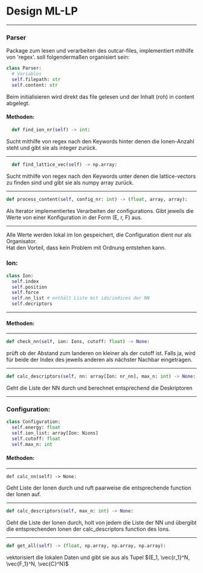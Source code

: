 # Design ML-LP
------
### Parser
Package zum lesen und verarbeiten des outcar-files, implementiert mithilfe von 'regex'.
soll folgendermaßen organisiert sein:
```Python
class Parser:
  # Variables
  self.filepath: str
  self.content: str
```
Beim initialisieren wird direkt das file gelesen und der Inhalt (roh) in content abgelegt.
#### Methoden:
```python
  def find_ion_nr(self) -> int:
```
Sucht mithilfe von regex nach den Keywords hinter denen die Ionen-Anzahl steht und gibt sie als integer zurück.

---
```python
  def find_lattice_vec(self) -> np.array:
```
Sucht mithilfe von regex nach den Keywords unter denen die lattice-vectors zu finden sind und gibt sie als numpy array zurück.

---

```Python
def process_content(self, config_nr: int) -> (float, array, array):
```
Als Iterator implementiertes Verarbeiten der configurations. Gibt jeweils die Werte von einer Konfiguration in der Form (E, r, F) aus.

--- 

Alle Werte werden lokal im Ion gespeichert, die Configuration dient nur als Organisator.  
Hat den Vorteil, dass kein Problem mit Ordnung entstehen kann.
### Ion:
```python
class Ion:
  self.index
  self.position
  self.force
  self.nn_list # enthält Liste mit ids/indices der NN
  self.decriptors
```

---
#### Methoden:
---
```python
def check_nn(self, ion: Ions, cutoff: float) -> None:
```
prüft ob der Abstand zum Ianderen on kleiner als der cutoff ist. Falls ja, wird für beide der Index des jeweils anderen als nächster Nachbar eingetragen.

---
```python
def calc_descriptors(self, nn: array[Ion: nr_nn], max_n: int) -> None:
```
Geht die Liste der NN durch und berechnet entsprechend die Deskriptoren

---
### Configuration:
```Python
class Configuration:
  self.energy: float
  self.ion_list: array[Ion: Nions]
  self.cutoff: float
  self.max_n: int
```
#### Methoden:
---
```python:
def calc_nn(self) -> None:
```
Geht Liste der Ionen durch und ruft paarweise die entsprechende function der Ionen auf.

---
```python
def calc_descriptors(self, max_n: int) -> None:
```
Geht die Liste der Ionen durch, holt von jedem die Liste der NN und übergibt die entsprechenden Ionen der calc_descriptors function des Ions.

---
```python
def get_all(self) -> (float, np.array, np.array, np.array):
```
vektorisiert die lokalen Daten und gibt sie aus als Tupel $(E_1, \vec{r_1}^N, \vec{F_1}^N, \vec{C}^N)$
